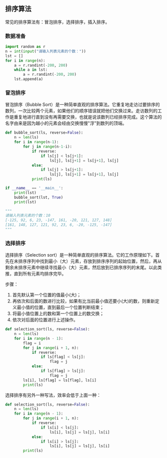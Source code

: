 ## 排序算法

常见的排序算法有：冒泡排序，选择排序，插入排序。

### 数据准备

```python
import random as r
n = int(input("请输入列表元素的个数："))
lst = []
for i in range(n):
    a = r.randint(-200, 200)
    while a in lst:
        a = r.randint(-200, 200)
    lst.append(a)
```

### 冒泡排序

冒泡排序（Bubble Sort）是一种简单直观的排序算法。它重复地走访过要排序的数列，一次比较两个元素，如果他们的顺序错误就把他们交换过来。走访数列的工作是重复地进行直到没有再需要交换，也就是说该数列已经排序完成。这个算法的名字由来是因为越小的元素会经由交换慢慢"浮"到数列的顶端。

```python
def bubble_sort(ls, reverse=False):
    n = len(ls)
    for i in range(n-1):
        for j in range(n-1-i):
            if reverse:
                if ls[j] < ls[j+1]:
                    ls[j], ls[j+1] = ls[j+1], ls[j]
            else:
                if ls[j] > ls[j+1]:
                    ls[j], ls[j+1] = ls[j+1], ls[j]
            print(ls)

if __name__ == '__main__':
    print(lst)
    bubble_sort(lst, True)
    print(lst)

"""
请输入列表元素的个数：10
[-125, 92, 6, 23, -147, 161, -20, 121, 127, 148]
[161, 148, 127, 121, 92, 23, 6, -20, -125, -147]
"""
```         

### 选择排序

选择排序（Selection sort）是一种简单直观的排序算法。它的工作原理如下。首先在未排序序列中找到最小（大）元素，存放到排序序列的起始位置，然后，再从剩余未排序元素中继续寻找最小（大）元素，然后放到已排序序列的末尾。以此类推，直到所有元素均排序完毕。

步骤：
1. 首先默认第一个位置的值最小(大)；
2. 再依次和后面的数进行比较，如果有比当前最小值还要小(大)的数，则重新定义最小值的位置，直到最后一个位置判断结束；
3. 将最小值位置上的数和第一个位置上的数交换；
4. 依次对后面的位置进行上述操作。

```python
def selection_sort(ls, reverse=False):
    n = len(ls)
    for i in range(n - 1):
        flag = i
        for j in range(i + 1, n):
            if reverse:
                if ls[flag] < ls[j]:
                    flag = j
            else:
                if ls[flag] > ls[j]:
                    flag = j
        ls[i], ls[flag] = ls[flag], ls[i]
        print(ls)
```         

选择排序有另外一种写法，效率会低于上面一种：
```python
def selection_sort(ls, reverse=False):
    n = len(ls)
    for i in range(n - 1):
        for j in range(i + 1, n):
            if reverse:
                if ls[i] < ls[j]:
                    ls[i], ls[j] = ls[j], ls[i]
            else:
                if ls[i] > ls[j]:
                    ls[i], ls[j] = ls[j], ls[i]
        print(ls)
```   